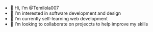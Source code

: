 - 👋 Hi, I’m @Temilola007
- 👀 I’m interested in software development and design 
- 🌱 I’m currently self-learning web development
- 💞️ I’m looking to collaborate on projeccts to help improve my skills


<!---
Temilola007/Temilola007 is a ✨ special ✨ repository because its `README.md` (this file) appears on your GitHub profile.
You can click the Preview link to take a look at your changes.
--->
